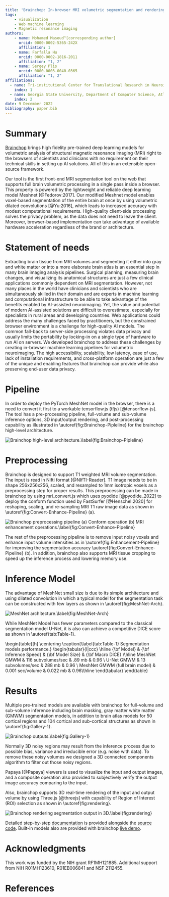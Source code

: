 ```yaml
---
title: 'Brainchop: In-browser MRI volumetric segmentation and rendering'
tags:
    - visualization
    - Web machine learning
    - Magnetic resonance imaging
authors:
    - name: Mohamed Masoud^[corresponding author]
      orcid: 0000-0002-5365-242X
      affiliation: 1
    - name: Farfalla Hu
      orcid: 0000-0002-1816-2011
      affiliation: "1, 2"
    - name: Sergey Plis
      orcid: 0000-0003-0040-0365
      affiliation: "1, 2"
affiliations:
  - name: Tri-institutional Center for Translational Research in Neuroimaging and Data Science (TReNDS), Georgia State University, Georgia Institute of Technology, Emory University, Atlanta, GA, USA
    index: 1
  - name: Georgia State University, Department of Computer Science, Atlanta, GA, USA
    index: 2
date: 9 December 2022
bibliography: paper.bib
---
```


# Summary

[Brainchop](https://github.com/neuroneural/brainchop) brings high fidelity pre-trained deep learning models for volumetric analysis of structural magnetic resonance imaging (MRI) right to the browsers of scientists and clinicians with no requirement on their technical skills in setting up AI solutions.  All of this in an extensible open-source framework. 

Our tool is the first front-end MRI segmentation tool on the web that supports full brain volumetric processing in a single pass inside a browser. This property is powered by the lightweight and reliable deep learning model Meshnet [@Fedorov:2017]. Our modified Meshnet model enables voxel-based segmentation of the entire brain at once by using volumetric dilated convolutions [@Yu:2016], which leads to increased accuracy with modest computational requirements. High-quality client-side processing solves the privacy problem, as the data does not need to leave the client. Moreover, browser-based implementation can take advantage of available hardware acceleration regardless of the brand or architecture.



# Statement of needs

Extracting brain tissue from MRI volumes and segmenting it either into gray and white matter or into a more elaborate brain atlas is an essential step in many brain imaging analysis pipelines.  Surgical planning, measuring brain changes, and visualizing its anatomical structures are just a few clinical applications commonly dependent on MRI segmentation. However, not many places in the world have clinicians and scientists who are simultaneously skilled in their domain and are experts in machine learning and computational infrastructure to be able to take advantage of the benefits enabled by AI-assisted neuroimaging. Yet, the value and potential of modern AI-assisted solutions are difficult to overestimate, especially for specialists in rural areas and developing countries. Web applications could address the many challenges faced by practitioners, but the constrained browser environment is a challenge for high-quality AI models. The common fall-back to server-side processing violates data privacy and usually limits the portability by locking-in on a single type of hardware to run AI on servers. We developed brainchop to address these challenges by creating in-browser machine learning pipelines for volumetric neuroimaging. The high accessibility, scalability, low latency,  ease of use, lack of installation requirements, and cross-platform operation are just a few of the unique and enabling features that brainchop can provide while also preserving end-user data privacy.



# Pipeline

In order to deploy the PyTorch MeshNet model in the browser, there is a  need to convert it first to a workable tensorflow.js (tfjs) [@tensorflow-js]. The tool has a pre-processing pipeline, full-volume and sub-volume inference options, 3D input/output rendering, and post-processing capability as illustrated in \autoref{fig:Brainchop-Pipleline} for the brainchop high-level architecture.

![Brainchop high-level architecture.\label{fig:Brainchop-Pipleline}](BrainchopPipleline.png)

# Preprocessing

Brainchop is designed to support T1 weighted MRI volume segmentation. The input is read in Nifti format [@NIfTI-Reader]. T1 image needs to be in shape 256x256x256, scaled, and resampled to 1mm isotropic voxels as a preprocessing step for proper results. This preprocessing can be made in brainchop by using mri_convert.js which uses pyodide [@pyodide_2022] to deploy the conform function used by FastSurfer [@Henschel:2020] for reshaping,  scaling, and re-sampling  MRI T1 raw image data as shown in  \autoref{fig:Convert-Enhance-Pipeline} (a).

![Brainchop preprocessing pipeline (a) Conform operation (b) MRI enhancement operations.\label{fig:Convert-Enhance-Pipeline}](ConvertAndEnhancePipeline.png)


The rest of the preprocessing pipeline is to remove input noisy voxels and enhance input volume intensities as in \autoref{fig:Enhancement-Pipeline} for improving the segmentation accuracy \autoref{fig:Convert-Enhance-Pipeline} (b). In addition, brainchop also supports  MRI tissue cropping to speed up the inference process and lowering memory use. 




# Inference Model

The advantage of MeshNet small size is due to its simple architecture and using dilated convolution in which a typical model for the segmentation task can be constructed with few layers as shown in \autoref{fig:MeshNet-Arch}.

![MeshNet architecture.\label{fig:MeshNet-Arch}](MeshNetArch.png)

While MeshNet Model has fewer parameters compared to the classical segmentation model U-Net, it is also can achieve a competitive DICE score as shown in \autoref{tab:Table-1}.


\begin{table}[h] \centering \caption{\label{tab:Table-1} Segmentation models performance.}  \begin{tabular}{l|ccc} \hline  {\bf Model} & {\bf Inference Speed} & {\bf Model Size} & {\bf Macro DICE} \\\hline MeshNet GMWM & 116 subvolumes/sec & .89 mb & 0.96 \\ U-Net GMWM & 13  subvolumes/sec &  288 mb & 0.96 \\ MeshNet GMWM (full brain model) & 0.001 sec/volume &  0.022 mb & 0.96\\\hline \end{tabular} \end{table}


# Results

Multiple pre-trained models are available with brainchop for full-volume and sub-volume inference including brain masking, gray matter white matter (GMWM) segmentation models, in addition to brain atlas models for 50 cortical regions and 104 cortical and sub-cortical structures as shown in \autoref{fig:Gallery-1}.

![Brainchop outputs.\label{fig:Gallery-1}](Gallery.png)

Normally 3D noisy regions may result from the inference process due to possible bias, variance and irreducible error (e.g. noise with data). To remove these noisy volumes we designed a 3D connected components algorithm to filter out those noisy regions. 

Papaya [@Papaya] viewers is used to visualize the input and output images, and a composite operation also provided to subjectively verify the output image accuracy comparing to the input. 

Also, brainchop supports 3D real-time rendering of the input and output volume by using Three.js [@threejs] with capability of Region of Interest (ROI) selection as shown in \autoref{fig:rendering}.

![Brainchop rendering segmentation output in 3D.\label{fig:rendering}](Output.png)


Detailed step-by-step [documentation](https://github.com/neuroneural/brainchop/wiki) is provided alongside the [source code](https://github.com/neuroneural/brainchop). Built-in models also are provided with brainchop  [live demo](https://neuroneural.github.io/brainchop/). 


# Acknowledgments

This work was funded by the NIH grant RF1MH121885. Additional support from NIH R01MH123610, R01EB006841 and NSF 2112455.


# References


